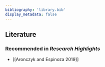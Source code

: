 ```yaml
---
bibliography: 'library.bib'
display_metadata: false
---
```


## Literature

### Recommended in _Research Highlights_
* [[Aronczyk and Espinoza 2019]]